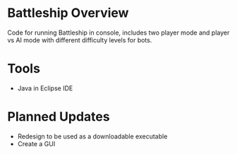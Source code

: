 # Battleship Overview

Code for running Battleship in console, includes two player mode and player vs AI mode with different difficulty levels for bots.

# Tools
- Java in Eclipse IDE

# Planned Updates
- Redesign to be used as a downloadable executable
- Create a GUI
